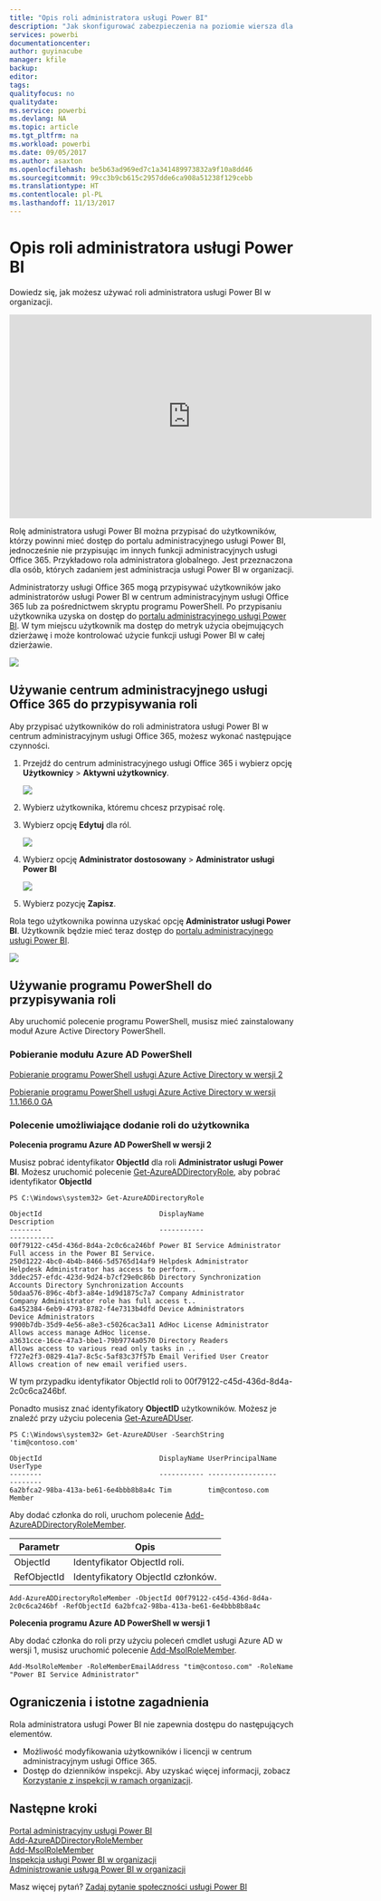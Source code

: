 ```yaml
---
title: "Opis roli administratora usługi Power BI"
description: "Jak skonfigurować zabezpieczenia na poziomie wiersza dla zaimportowanych zestawów danych oraz zapytanie bezpośrednie w usłudze Power BI."
services: powerbi
documentationcenter: 
author: guyinacube
manager: kfile
backup: 
editor: 
tags: 
qualityfocus: no
qualitydate: 
ms.service: powerbi
ms.devlang: NA
ms.topic: article
ms.tgt_pltfrm: na
ms.workload: powerbi
ms.date: 09/05/2017
ms.author: asaxton
ms.openlocfilehash: be5b63ad969ed7c1a341489973832a9f10a8dd46
ms.sourcegitcommit: 99cc3b9cb615c2957dde6ca908a51238f129cebb
ms.translationtype: HT
ms.contentlocale: pl-PL
ms.lasthandoff: 11/13/2017
---
```

# <a name="understanding-the-power-bi-admin-role"></a>Opis roli administratora usługi Power BI
Dowiedz się, jak możesz używać roli administratora usługi Power BI w organizacji.

<iframe width="640" height="360" src="https://www.youtube.com/embed/PQRbdJgEm3k?showinfo=0" frameborder="0" allowfullscreen></iframe>

Rolę administratora usługi Power BI można przypisać do użytkowników, którzy powinni mieć dostęp do portalu administracyjnego usługi Power BI, jednocześnie nie przypisując im innych funkcji administracyjnych usługi Office 365. Przykładowo rola administratora globalnego. Jest przeznaczona dla osób, których zadaniem jest administracja usługi Power BI w organizacji.

Administratorzy usługi Office 365 mogą przypisywać użytkowników jako administratorów usługi Power BI w centrum administracyjnym usługi Office 365 lub za pośrednictwem skryptu programu PowerShell. Po przypisaniu użytkownika uzyska on dostęp do [portalu administracyjnego usługi Power BI](service-admin-portal.md). W tym miejscu użytkownik ma dostęp do metryk użycia obejmujących dzierżawę i może kontrolować użycie funkcji usługi Power BI w całej dzierżawie.

![](media/service-admin-role/powerbi-admin-portal.png)

## <a name="using-the-office-365-admin-center-to-assign-a-role"></a>Używanie centrum administracyjnego usługi Office 365 do przypisywania roli
Aby przypisać użytkowników do roli administratora usługi Power BI w centrum administracyjnym usługi Office 365, możesz wykonać następujące czynności.

1. Przejdź do centrum administracyjnego usługi Office 365 i wybierz opcję **Użytkownicy** > **Aktywni użytkownicy**.
   
    ![](media/service-admin-role/powerbi-admin-users.png)
2. Wybierz użytkownika, któremu chcesz przypisać rolę.
3. Wybierz opcję **Edytuj** dla ról.
   
    ![](media/service-admin-role/powerbi-admin-edit-roles.png)
4. Wybierz opcję **Administrator dostosowany** > **Administrator usługi Power BI**
   
    ![](media/service-admin-role/powerbi-admin-role.png)
5. Wybierz pozycję **Zapisz**.

Rola tego użytkownika powinna uzyskać opcję **Administrator usługi Power BI**. Użytkownik będzie mieć teraz dostęp do [portalu administracyjnego usługi Power BI](service-admin-portal.md).

![](media/service-admin-role/powerbi-admin-role-set.png)

## <a name="using-powershell-to-assign-a-role"></a>Używanie programu PowerShell do przypisywania roli
Aby uruchomić polecenie programu PowerShell, musisz mieć zainstalowany moduł Azure Active Directory PowerShell.

### <a name="download-azure-ad-powershell-module"></a>Pobieranie modułu Azure AD PowerShell
[Pobieranie programu PowerShell usługi Azure Active Directory w wersji 2](https://github.com/Azure/azure-docs-powershell-azuread/blob/master/Azure%20AD%20Cmdlets/AzureAD/index.md)

[Pobieranie programu PowerShell usługi Azure Active Directory w wersji 1.1.166.0 GA](http://connect.microsoft.com/site1164/Downloads/DownloadDetails.aspx?DownloadID=59185)

### <a name="command-to-add-role-to-member"></a>Polecenie umożliwiające dodanie roli do użytkownika
**Polecenia programu Azure AD PowerShell w wersji 2**

Musisz pobrać identyfikator **ObjectId** dla roli **Administrator usługi Power BI**. Możesz uruchomić polecenie [Get-AzureADDirectoryRole](https://docs.microsoft.com/powershell/azuread/v2/get-azureaddirectoryrole), aby pobrać identyfikator **ObjectId**

```
PS C:\Windows\system32> Get-AzureADDirectoryRole

ObjectId                             DisplayName                        Description
--------                             -----------                        -----------
00f79122-c45d-436d-8d4a-2c0c6ca246bf Power BI Service Administrator     Full access in the Power BI Service.
250d1222-4bc0-4b4b-8466-5d5765d14af9 Helpdesk Administrator             Helpdesk Administrator has access to perform..
3ddec257-efdc-423d-9d24-b7cf29e0c86b Directory Synchronization Accounts Directory Synchronization Accounts
50daa576-896c-4bf3-a84e-1d9d1875c7a7 Company Administrator              Company Administrator role has full access t..
6a452384-6eb9-4793-8782-f4e7313b4dfd Device Administrators              Device Administrators
9900b7db-35d9-4e56-a8e3-c5026cac3a11 AdHoc License Administrator        Allows access manage AdHoc license.
a3631cce-16ce-47a3-bbe1-79b9774a0570 Directory Readers                  Allows access to various read only tasks in ..
f727e2f3-0829-41a7-8c5c-5af83c37f57b Email Verified User Creator        Allows creation of new email verified users.
```

W tym przypadku identyfikator ObjectId roli to 00f79122-c45d-436d-8d4a-2c0c6ca246bf.

Ponadto musisz znać identyfikatory **ObjectID** użytkowników. Możesz je znaleźć przy użyciu polecenia [Get-AzureADUser](https://docs.microsoft.com/powershell/azuread/v2/get-azureaduser).

```
PS C:\Windows\system32> Get-AzureADUser -SearchString 'tim@contoso.com'

ObjectId                             DisplayName UserPrincipalName      UserType
--------                             ----------- -----------------      --------
6a2bfca2-98ba-413a-be61-6e4bbb8b8a4c Tim         tim@contoso.com        Member
```

Aby dodać członka do roli, uruchom polecenie [Add-AzureADDirectoryRoleMember](https://docs.microsoft.com/powershell/azuread/v2/add-azureaddirectoryrolemember).

| Parametr | Opis |
| --- | --- |
| ObjectId |Identyfikator ObjectId roli. |
| RefObjectId |Identyfikatory ObjectId członków. |

```
Add-AzureADDirectoryRoleMember -ObjectId 00f79122-c45d-436d-8d4a-2c0c6ca246bf -RefObjectId 6a2bfca2-98ba-413a-be61-6e4bbb8b8a4c
```

**Polecenia programu Azure AD PowerShell w wersji 1**

Aby dodać członka do roli przy użyciu poleceń cmdlet usługi Azure AD w wersji 1, musisz uruchomić polecenie [Add-MsolRoleMember](https://docs.microsoft.com/powershell/msonline/v1/add-msolrolemember).

```
Add-MsolRoleMember -RoleMemberEmailAddress "tim@contoso.com" -RoleName "Power BI Service Administrator"
```

## <a name="limitations-and-considerations"></a>Ograniczenia i istotne zagadnienia
Rola administratora usługi Power BI nie zapewnia dostępu do następujących elementów.

* Możliwość modyfikowania użytkowników i licencji w centrum administracyjnym usługi Office 365.
* Dostęp do dzienników inspekcji. Aby uzyskać więcej informacji, zobacz [Korzystanie z inspekcji w ramach organizacji](service-admin-auditing.md).

## <a name="next-steps"></a>Następne kroki
[Portal administracyjny usługi Power BI](service-admin-portal.md)  
[Add-AzureADDirectoryRoleMember](https://docs.microsoft.com/powershell/azuread/v2/add-azureaddirectoryrolemember)  
[Add-MsolRoleMember](https://docs.microsoft.com/powershell/msonline/v1/add-msolrolemember)  
[Inspekcja usługi Power BI w organizacji](service-admin-auditing.md)  
[Administrowanie usługą Power BI w organizacji](service-admin-administering-power-bi-in-your-organization.md)  

Masz więcej pytań? [Zadaj pytanie społeczności usługi Power BI](http://community.powerbi.com/)

